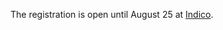<!--
.. title: Registration
.. slug: registration
.. date: 2025-06-02
.. type: text
-->

The registration is open until August 25 at
[Indico](https://indico3.mpi-magdeburg.mpg.de/event/51/).

